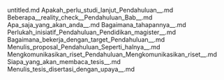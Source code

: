 untitled.md
Apakah_perlu_studi_lanjut_Pendahuluan__.md
Beberapa__reality_check__Pendahuluan_Bab__.md
Apa_saja_yang_akan_anda__.md
Bagaimana_tahapannya__.md
Perlukah_inisiatif_Pendahuluan_Pendidikan_magister__.md
Bagaimana_bekerja_dengan_target_Pendahuluan__.md
Menulis_proposal_Pendahuluan_Seperti_halnya__.md
Mengkomunikasikan_riset_Pendahuluan_Mengkomunikasikan_riset__.md
Siapa_yang_akan_membaca_tesis__.md
Menulis_tesis_disertasi_dengan_upaya__.md
